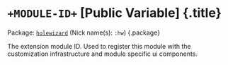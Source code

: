# `+MODULE-ID+` [Public Variable] {.title}

Package: [`holewizard`](HOLEWIZARD.pkg.md) (Nick name(s): `:hw`) {.package}

The extension module ID.
Used to register this module with the customization infrastructure
and module specific ui components.
